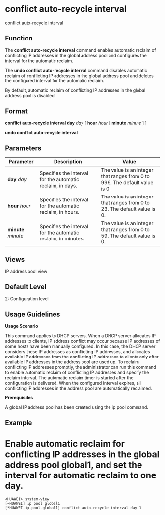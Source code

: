 conflict auto-recycle interval
==============================

conflict auto-recycle interval

Function
--------

The **conflict auto-recycle interval** command enables automatic reclaim of conflicting IP addresses in the global address pool and configures the interval for the automatic reclaim.

The **undo conflict auto-recycle interval** command disables automatic reclaim of conflicting IP addresses in the global address pool and deletes the configured interval for the automatic reclaim.

By default, automatic reclaim of conflicting IP addresses in the global address pool is disabled.



Format
------

**conflict auto-recycle interval day** *day* [ **hour** *hour* [ **minute** *minute* ] ]

**undo conflict auto-recycle interval**



Parameters
----------

| Parameter | Description | Value |
| --- | --- | --- |
| **day** *day* | Specifies the interval for the automatic reclaim, in days. | The value is an integer that ranges from 0 to 999. The default value is 0. |
| **hour** *hour* | Specifies the interval for the automatic reclaim, in hours. | The value is an integer that ranges from 0 to 23. The default value is 0. |
| **minute** *minute* | Specifies the interval for the automatic reclaim, in minutes. | The value is an integer that ranges from 0 to 59. The default value is 0. |




Views
-----

IP address pool view



Default Level
-------------

2: Configuration level



Usage Guidelines
----------------

**Usage Scenario**

This command applies to DHCP servers. When a DHCP server allocates IP addresses to clients, IP address conflict may occur because IP addresses of some hosts have been manually configured. In this case, the DHCP server considers these IP addresses as conflicting IP addresses, and allocates available IP addresses from the conflicting IP addresses to clients only after available IP addresses in the address pool are used up. To reclaim conflicting IP addresses promptly, the administrator can run this command to enable automatic reclaim of conflicting IP addresses and specify the reclaim interval. The automatic reclaim timer is started after the configuration is delivered. When the configured interval expires, all conflicting IP addresses in the address pool are automatically reclaimed.

**Prerequisites**

A global IP address pool has been created using the ip pool command.



Example
-------

# Enable automatic reclaim for conflicting IP addresses in the global address pool global1, and set the interval for automatic reclaim to one day.
```
<HUAWEI> system-view
[~HUAWEI] ip pool global1
[*HUAWEI-ip-pool-global1] conflict auto-recycle interval day 1

```
